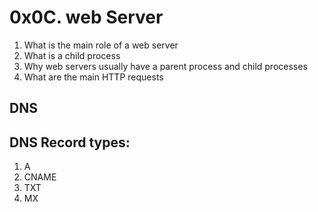 #  0x0C. web Server

1. What is the main role of a web server
2. What is a child process
3. Why web servers usually have a parent process and child processes
4. What are the main HTTP requests

## DNS
## DNS Record types:
1. A
2. CNAME
3. TXT
4. MX
